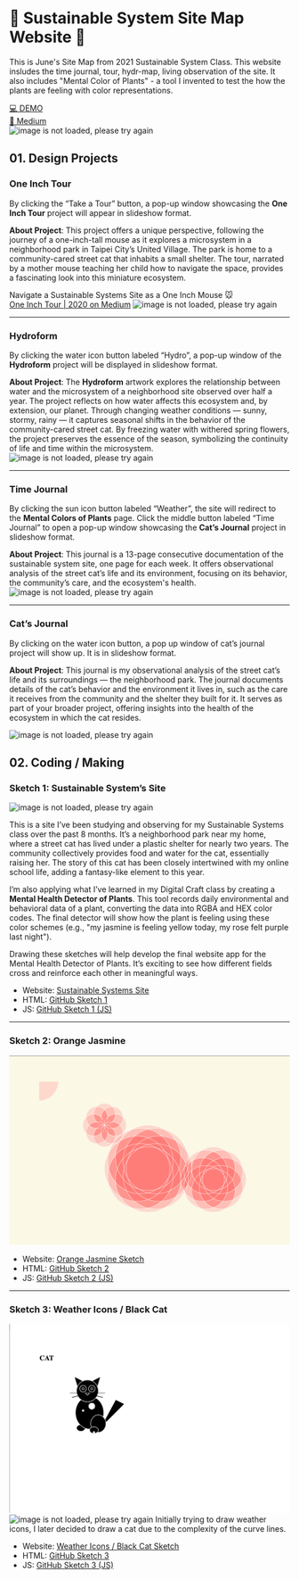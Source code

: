 # 🌱 Sustainable System Site Map Website 🌊
This is June's Site Map from 2021 Sustainable System Class. This website insludes the time journal, tour, hydr-map, living observation of the site. It also includes "Mental Color of Plants" - a tool I invented to test the how the plants are feeling with color representations. 
<br>

[💻 DEMO](https://junebee66.github.io/SustainableSystem_Spring2021/sustainable_systems/html/index_mantal%20_color_%20of_plants.html)
<br>
[📕 Medium](https://medium.com/@junesthoughts/tracking-a-street-cats-life-through-sustainable-systems-a-microsystem-journey-1e9a5a2d14fc)
<br>
![image is not loaded, please try again](./sustainable_systems/assets/cat-sustainable-map.gif)

## 01. Design Projects

### One Inch Tour
By clicking the “Take a Tour” button, a pop-up window showcasing the **One Inch Tour** project will appear in slideshow format.

**About Project**: This project offers a unique perspective, following the journey of a one-inch-tall mouse as it explores a microsystem in a neighborhood park in Taipei City’s United Village. The park is home to a community-cared street cat that inhabits a small shelter. The tour, narrated by a mother mouse teaching her child how to navigate the space, provides a fascinating look into this miniature ecosystem.

Navigate a Sustainable Systems Site as a One Inch Mouse 🐭  
[One Inch Tour | 2020 on Medium](https://medium.com/@junesthoughts/navigate-a-sustainable-systems-site-as-an-once-inch-mouse-d9e7cec1e09c)
![image is not loaded, please try again](./sustainable_systems/assets/initial/initial4.jpg)

---

### Hydroform
By clicking the water icon button labeled “Hydro”, a pop-up window of the **Hydroform** project will be displayed in slideshow format.

**About Project**: The **Hydroform** artwork explores the relationship between water and the microsystem of a neighborhood site observed over half a year. The project reflects on how water affects this ecosystem and, by extension, our planet. Through changing weather conditions — sunny, stormy, rainy — it captures seasonal shifts in the behavior of the community-cared street cat. By freezing water with withered spring flowers, the project preserves the essence of the season, symbolizing the continuity of life and time within the microsystem.
![image is not loaded, please try again](./sustainable_systems/assets/initial/initial10.jpg)


---

### Time Journal
By clicking the sun icon button labeled “Weather”, the site will redirect to the **Mental Colors of Plants** page. Click the middle button labeled “Time Journal” to open a pop-up window showcasing the **Cat’s Journal** project in slideshow format.

**About Project**: This journal is a 13-page consecutive documentation of the sustainable system site, one page for each week. It offers observational analysis of the street cat’s life and its environment, focusing on its behavior, the community’s care, and the ecosystem's health.
![image is not loaded, please try again](./sustainable_systems/assets/initial/initial7.jpg)

---

### Cat’s Journal
By clicking on the water icon button, a pop up window of cat’s journal project will show up. It is in slideshow format.

**About Project**: This journal is my observational analysis of the street cat’s life and its surroundings — the neighborhood park. The journal documents details of the cat’s behavior and the environment it lives in, such as the care it receives from the community and the shelter they built for it. It serves as part of your broader project, offering insights into the health of the ecosystem in which the cat resides.

![image is not loaded, please try again](./sustainable_systems/assets/initial/initial9.jpg)


## 02. Coding / Making

### Sketch 1: Sustainable System’s Site
![image is not loaded, please try again](./sustainable_systems/assets/initial/initial8.jpg)

This is a site I’ve been studying and observing for my Sustainable Systems class over the past 8 months. It’s a neighborhood park near my home, where a street cat has lived under a plastic shelter for nearly two years. The community collectively provides food and water for the cat, essentially raising her. The story of this cat has been closely intertwined with my online school life, adding a fantasy-like element to this year.

I’m also applying what I’ve learned in my Digital Craft class by creating a **Mental Health Detector of Plants**. This tool records daily environmental and behavioral data of a plant, converting the data into RGBA and HEX color codes. The final detector will show how the plant is feeling using these color schemes (e.g., "my jasmine is feeling yellow today, my rose felt purple last night").

Drawing these sketches will help develop the final website app for the Mental Health Detector of Plants. It’s exciting to see how different fields cross and reinforce each other in meaningful ways.

- Website: [Sustainable Systems Site](https://junebee66.github.io/School/sustainable_systems/html/index_mantal%20_color_%20of_plants.html)
- HTML: [GitHub Sketch 1](https://github.com/junebee66/SP21-PUFY1225-DIGITAL-CRAFT/blob/main/p5/sketch_4_cat_scene.html)
- JS: [GitHub Sketch 1 (JS)](https://github.com/junebee66/SP21-PUFY1225-DIGITAL-CRAFT/blob/main/js/sketch_4_cat_scene_backup.js)

---

### Sketch 2: Orange Jasmine
![image is not loaded, please try again](./sustainable_systems/assets/code/flower.png)
- Website: [Orange Jasmine Sketch](https://junebee66.github.io/SP21-PUFY1225-DIGITAL-CRAFT/p5/sketch_5_orange_jasmine.html)
- HTML: [GitHub Sketch 2](https://github.com/junebee66/SP21-PUFY1225-DIGITAL-CRAFT/blob/main/p5/sketch_5_orange_jasmine.html)
- JS: [GitHub Sketch 2 (JS)](https://github.com/junebee66/SP21-PUFY1225-DIGITAL-CRAFT/blob/main/js/sketch_5_orange_jasmine.js)

---

### Sketch 3: Weather Icons / Black Cat
![image is not loaded, please try again](./sustainable_systems/assets/code/cat.png)
![image is not loaded, please try again](./sustainable_systems/assets/initial/initial5.jpg)
Initially trying to draw weather icons, I later decided to draw a cat due to the complexity of the curve lines.

- Website: [Weather Icons / Black Cat Sketch](https://junebee66.github.io/SP21-PUFY1225-DIGITAL-CRAFT/p5/sketch_6_weather_icon.html)
- HTML: [GitHub Sketch 3](https://github.com/junebee66/SP21-PUFY1225-DIGITAL-CRAFT/blob/main/p5/sketch_6_weather_icon.html)
- JS: [GitHub Sketch 3 (JS)](https://github.com/junebee66/SP21-PUFY1225-DIGITAL-CRAFT/blob/main/js/sketch_6_weather_icon.js)


